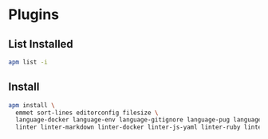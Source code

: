 # Plugins

## List Installed

```sh
apm list -i
```

## Install

```sh
apm install \
  emmet sort-lines editorconfig filesize \
  language-docker language-env language-gitignore language-pug language-log language-ini language-generic-config \
  linter linter-markdown linter-docker linter-js-yaml linter-ruby linter-jsonlint linter-stylelint linter-pug linter-shellcheck linter-eslint linter-python linter-xmllint
```
